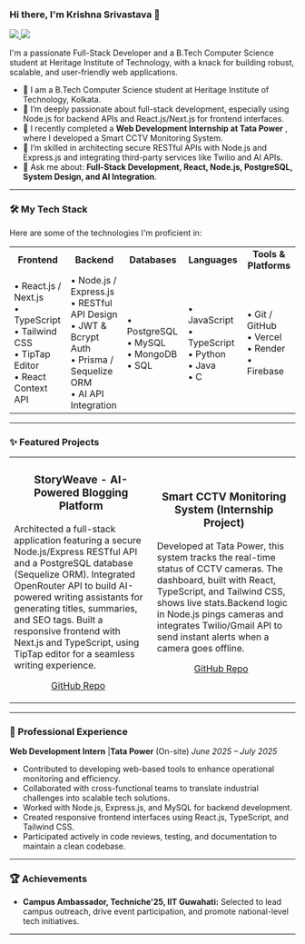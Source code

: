 ### Hi there, I'm Krishna Srivastava 👋
<a href="https://www.linkedin.com/in/krishna-srivastava-970120340">
    <img src="https://img.shields.io/badge/LinkedIn-0077B5?style=for-the-badge&logo=linkedin&logoColor=white" />
</a>
<a href="mailto:ksrivastava9199@gmail.com">
    <img src="https://img.shields.io/badge/Gmail-D14836?style=for-the-badge&logo=gmail&logoColor=white" />
</a>

I'm a passionate Full-Stack Developer and a B.Tech Computer Science student at Heritage Institute of Technology, with a knack for building robust, scalable, and user-friendly web applications.

-   🔭 I am a B.Tech Computer Science student at Heritage Institute of Technology, Kolkata.
-   🌱 I’m deeply passionate about full-stack development, especially using Node.js for backend APIs and React.js/Next.js for frontend interfaces.
-   💼 I recently completed a **Web Development Internship at Tata Power** , where I developed a Smart CCTV Monitoring System.
-   👯 I’m skilled in architecting secure RESTful APIs with Node.js and Express.js and integrating third-party services like Twilio and AI APIs.
-   💬 Ask me about: **Full-Stack Development, React, Node.js, PostgreSQL, System Design, and AI Integration**.

---

### 🛠️ My Tech Stack

Here are some of the technologies I'm proficient in:

<table>
  <tr>
    <td align="center" width="180">
      <strong>Frontend</strong>
    </td>
    <td align="center" width="180">
      <strong>Backend</strong>
    </td>
    <td align="center" width="180">
      <strong>Databases</strong>
    </td>
    <td align="center" width="180">
      <strong>Languages</strong>
    </td>
     <td align="center" width="180">
      <strong>Tools & Platforms</strong>
    </td>
  </tr>
  <tr>
    <td>
      • React.js / Next.js  <br>
      • TypeScript  <br>
      • Tailwind CSS  <br>
      • TipTap Editor  <br>
      • React Context API 
    </td>
    <td>
      • Node.js / Express.js  <br>
      • RESTful API Design <br>
      • JWT & Bcrypt Auth  <br>
      • Prisma / Sequelize ORM  <br>
      • AI API Integration 
    </td>
    <td>
      • PostgreSQL  <br>
      • MySQL  <br>
      • MongoDB  <br>
      • SQL 
    </td>
    <td>
      • JavaScript  <br>
      • TypeScript  <br>
      • Python  <br>
      • Java  <br>
      • C 
    </td>
    <td>
      • Git / GitHub  <br>
      • Vercel  <br>
      • Render  <br>
      • Firebase 
    </td>
  </tr>
</table>

---

### ✨ Featured Projects

<table>
<tr>
<td width="50%">
<h3 align="center">StoryWeave - AI-Powered Blogging Platform </h3>
<p>Architected a full-stack application featuring a secure Node.js/Express RESTful API and a PostgreSQL database (Sequelize ORM). Integrated OpenRouter API to build AI-powered writing assistants for generating titles, summaries, and SEO tags. Built a responsive frontend with Next.js and TypeScript, using TipTap editor for a seamless writing experience.</p>
<p align="center">
  <a href="[LINK_TO_REPO]" style="margin-right: 10px;">GitHub Repo</a>
</p>
</td>
<td width="50%">
<h3 align="center">Smart CCTV Monitoring System (Internship Project) </h3>
<p>Developed at Tata Power, this system tracks the real-time status of CCTV cameras. The dashboard, built with React, TypeScript, and Tailwind CSS, shows live stats.Backend logic in Node.js pings cameras and integrates Twilio/Gmail API to send instant alerts when a camera goes offline.</p>
<p align="center">
  <a href="[LINK_TO_REPO]" style="margin-right: 10px;">GitHub Repo</a>
</p>
</td>
</tr>
</table>

---

### 💼 Professional Experience

**Web Development Intern** |**Tata Power** (On-site) 
*June 2025 – July 2025* 

-   Contributed to developing web-based tools to enhance operational monitoring and efficiency.
-   Collaborated with cross-functional teams to translate industrial challenges into scalable tech solutions.
-   Worked with Node.js, Express.js, and MySQL for backend development.
-   Created responsive frontend interfaces using React.js, TypeScript, and Tailwind CSS.
-   Participated actively in code reviews, testing, and documentation to maintain a clean codebase.

---

### 🏆 Achievements

-   **Campus Ambassador, Techniche'25, IIT Guwahati:** Selected to lead campus outreach, drive event participation, and promote national-level tech initiatives.

---
